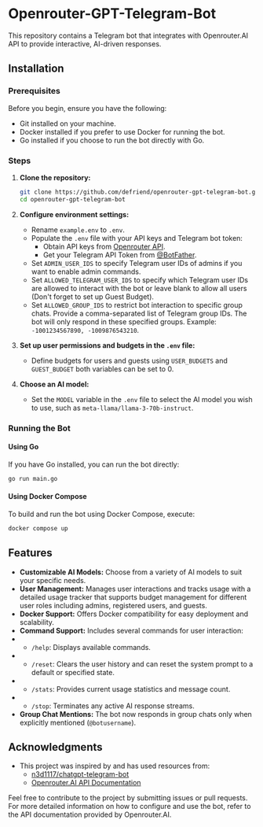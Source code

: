 # Openrouter-GPT-Telegram-Bot
This repository contains a Telegram bot that integrates with Openrouter.AI API to provide interactive, AI-driven responses.

## Installation

### Prerequisites
Before you begin, ensure you have the following:
- Git installed on your machine.
- Docker installed if you prefer to use Docker for running the bot.
- Go installed if you choose to run the bot directly with Go.

### Steps

1. **Clone the repository:**
   ```bash
   git clone https://github.com/defriend/openrouter-gpt-telegram-bot.git
   cd openrouter-gpt-telegram-bot
   ```

2. **Configure environment settings:**
    - Rename `example.env` to `.env`.
    - Populate the `.env` file with your API keys and Telegram bot token:
        - Obtain API keys from [Openrouter API](https://openrouter.ai/keys).
        - Get your Telegram API Token from [@BotFather](https://t.me/BotFather).
    - Set `ADMIN_USER_IDS` to specify Telegram user IDs of admins if you want to enable admin commands.
    - Set `ALLOWED_TELEGRAM_USER_IDS` to specify which Telegram user IDs are allowed to interact with the bot or leave blank to allow all users (Don't forget to set up Guest Budget).
    - Set `ALLOWED_GROUP_IDS` to restrict bot interaction to specific group chats. Provide a comma-separated list of Telegram group IDs. The bot will only respond in these specified groups. Example: `-1001234567890, -1009876543210`.

3. **Set up user permissions and budgets in the `.env` file:**
    - Define budgets for users and guests using `USER_BUDGETS` and `GUEST_BUDGET` both variables can be set to 0.

4. **Choose an AI model:**
    - Set the `MODEL` variable in the `.env` file to select the AI model you wish to use, such as `meta-llama/llama-3-70b-instruct`.

### Running the Bot

#### Using Go
If you have Go installed, you can run the bot directly:
```bash
go run main.go
```

#### Using Docker Compose
To build and run the bot using Docker Compose, execute:
```bash
docker compose up
```

## Features
- **Customizable AI Models:** Choose from a variety of AI models to suit your specific needs.
- **User Management:** Manages user interactions and tracks usage with a detailed usage tracker that supports budget management for different user roles including admins, registered users, and guests.
- **Docker Support:** Offers Docker compatibility for easy deployment and scalability.
-  **Command Support:** Includes several commands for user interaction:
- - `/help`: Displays available commands.
- - `/reset`: Clears the user history and can reset the system prompt to a default or specified state.
- - `/stats`: Provides current usage statistics and message count.
- - `/stop`: Terminates any active AI response streams.
- **Group Chat Mentions:** The bot now responds in group chats only when explicitly mentioned (`@botusername`).
## Acknowledgments
- This project was inspired by and has used resources from:
    - [n3d1117/chatgpt-telegram-bot](https://github.com/n3d1117/chatgpt-telegram-bot)
    - [Openrouter.AI API Documentation](https://openrouter.ai)

Feel free to contribute to the project by submitting issues or pull requests. For more detailed information on how to configure and use the bot, refer to the API documentation provided by Openrouter.AI.
